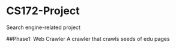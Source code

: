 # CS172-Project
Search engine-related project

##Phase1: Web Crawler
A crawler that crawls seeds of edu pages
